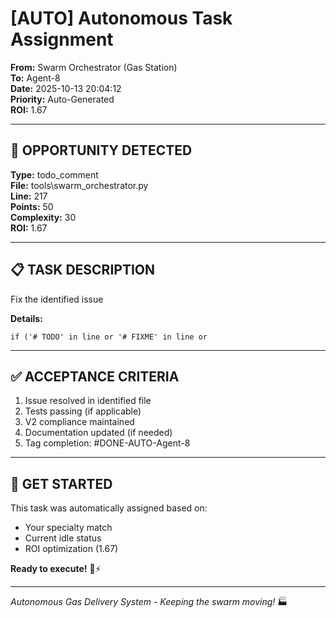 # [AUTO] Autonomous Task Assignment

**From:** Swarm Orchestrator (Gas Station)  
**To:** Agent-8  
**Date:** 2025-10-13 20:04:12  
**Priority:** Auto-Generated  
**ROI:** 1.67

---

## 🎯 **OPPORTUNITY DETECTED**

**Type:** todo_comment  
**File:** tools\swarm_orchestrator.py  
**Line:** 217  
**Points:** 50  
**Complexity:** 30  
**ROI:** 1.67

---

## 📋 **TASK DESCRIPTION**

Fix the identified issue

**Details:**
```
if ('# TODO' in line or '# FIXME' in line or
```

---

## ✅ **ACCEPTANCE CRITERIA**

1. Issue resolved in identified file
2. Tests passing (if applicable)
3. V2 compliance maintained
4. Documentation updated (if needed)
5. Tag completion: #DONE-AUTO-Agent-8

---

## 🚀 **GET STARTED**

This task was automatically assigned based on:
- Your specialty match
- Current idle status
- ROI optimization (1.67)

**Ready to execute!** 🐝⚡

---

*Autonomous Gas Delivery System - Keeping the swarm moving!* 🏭
